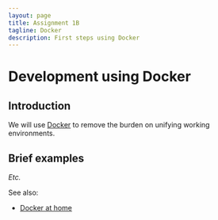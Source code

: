 ```yaml
---
layout: page
title: Assignment 1B
tagline: Docker
description: First steps using Docker
---
```


# Development using Docker

## Introduction

We will use [Docker](https://docs.docker.com/linux/) to remove the burden on unifying working environments.

## Brief examples

*Etc.*

See also:
- [Docker at home](../pages/docker.md)



